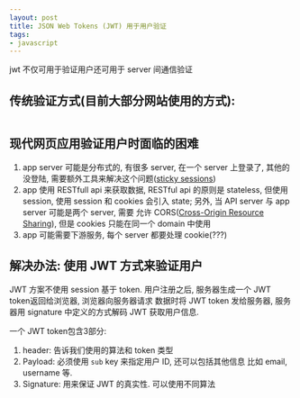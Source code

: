 ```yaml
---
layout: post
title: JSON Web Tokens (JWT) 用于用户验证
tags:
- javascript
---
```


jwt 不仅可用于验证用户还可用于 server 间通信验证

## 传统验证方式(目前大部分网站使用的方式):

![]()

## 现代网页应用验证用户时面临的困难

1. app server 可能是分布式的, 有很多 server, 在一个 server 上登录了,
其他的没登陆, 需要额外工具来解决这个问题([sticky sessions](http://stackoverflow.com/questions/10494431/sticky-and-non-sticky-sessions))
2. app 使用  RESTfull api 来获取数据, RESTful api 的原则是 stateless, 但使用 session, 使用 session 和 cookies 会引入 state; 另外, 当 API server 与 app server
可能是两个 server, 需要 允许 CORS([Cross-Origin Resource Sharing](https://developer.mozilla.org/en-US/docs/Web/HTTP/Access_control_CORS)), 但是 cookies 只能在同一个 domain 中使用
3. app 可能需要下游服务, 每个 server 都要处理 cookie(???)

## 解决办法: 使用 JWT 方式来验证用户

JWT 方案不使用 session 基于 token.
用户注册之后, 服务器生成一个 JWT token返回给浏览器, 浏览器向服务器请求
数据时将 JWT token 发给服务器, 服务器用 signature 中定义的方式解码
JWT 获取用户信息.
![]()

一个 JWT token包含3部分:
1. header: 告诉我们使用的算法和 token 类型
2. Payload: 必须使用 `sub` key 来指定用户 ID, 还可以包括其他信息
比如 email, username 等.
3. Signature: 用来保证 JWT 的真实性. 可以使用不同算法
